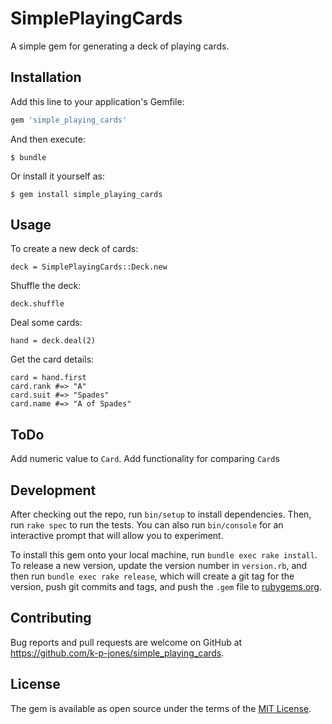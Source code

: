 # SimplePlayingCards

A simple gem for generating a deck of playing cards.

## Installation

Add this line to your application's Gemfile:

```ruby
gem 'simple_playing_cards'
```

And then execute:

    $ bundle

Or install it yourself as:

    $ gem install simple_playing_cards

## Usage

To create a new deck of cards:

`deck = SimplePlayingCards::Deck.new`

Shuffle the deck:

`deck.shuffle`

Deal some cards:

`hand = deck.deal(2)`

Get the card details:

```
card = hand.first
card.rank #=> "A"
card.suit #=> "Spades"
card.name #=> "A of Spades"
```

## ToDo

Add numeric value to `Card`. 
Add functionality for comparing `Card`s

## Development

After checking out the repo, run `bin/setup` to install dependencies. Then, run `rake spec` to run the tests. You can also run `bin/console` for an interactive prompt that will allow you to experiment.

To install this gem onto your local machine, run `bundle exec rake install`. To release a new version, update the version number in `version.rb`, and then run `bundle exec rake release`, which will create a git tag for the version, push git commits and tags, and push the `.gem` file to [rubygems.org](https://rubygems.org).

## Contributing

Bug reports and pull requests are welcome on GitHub at https://github.com/k-p-jones/simple_playing_cards.


## License

The gem is available as open source under the terms of the [MIT License](http://opensource.org/licenses/MIT).

